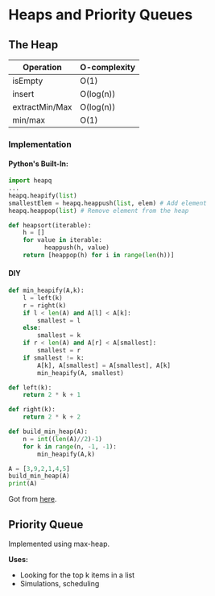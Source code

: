 # Heaps and Priority Queues

## The Heap

| Operation       | O-complexity |
| --------------- | ------------ |
| isEmpty         | O(1)         |
| insert          | O(log(n))    |
| extractMin/Max  | O(log(n))    |
| min/max         | O(1)         |

### Implementation 

#### Python's Built-In:

```Python
import heapq
...
heapq.heapify(list)
smallestElem = heapq.heappush(list, elem) # Add element
heapq.heappop(list) # Remove element from the heap

def heapsort(iterable):
    h = []
    for value in iterable:
          heappush(h, value)
    return [heappop(h) for i in range(len(h))]
```

#### DIY

```Python
def min_heapify(A,k):
    l = left(k)
    r = right(k)
    if l < len(A) and A[l] < A[k]:
        smallest = l
    else:
        smallest = k
    if r < len(A) and A[r] < A[smallest]:
        smallest = r
    if smallest != k:
        A[k], A[smallest] = A[smallest], A[k]
        min_heapify(A, smallest)

def left(k):
    return 2 * k + 1

def right(k):
    return 2 * k + 2

def build_min_heap(A):
    n = int((len(A)//2)-1)
    for k in range(n, -1, -1):
        min_heapify(A,k)

A = [3,9,2,1,4,5]
build_min_heap(A)
print(A)
```

Got from [here](https://favtutor.com/blogs/heap-in-python).

## Priority Queue

Implemented using max-heap.

**Uses:**

* Looking for the top k items in a list
* Simulations, scheduling
